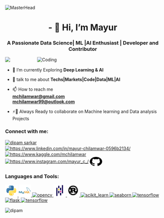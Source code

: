 
<!---
Mchilamwar/Mchilamwar is a ✨ special ✨ repository because its `README.md` (this file) appears on your GitHub profile.
You can click the Preview link to take a look at your changes.
--->


![MasterHead](https://docs.telerik.com/devtools/wpf/controls/radchartview/features/images/radchartview-features-animations-main-animations.gif)
<h1 align="center">- 👋 Hi, I’m Mayur</h1>
<h3 align="center">A Passionate Data Science| ML |AI Enthusiast | Developer and Contributor</h3>
<img align="right" alt="Coding" width="400" src="https://cdn.dribbble.com/users/1162077/screenshots/3848914/media/7ed7d5ca074b48b328150e5a231e8d1f.gif">

<p align="left"> <img src="https://komarev.com/ghpvc/?username=Mchilamwar&label=Profile%20views&color=brightgreen&style=flat&label=PROFILE+VIEWS" /> </p>


- 👀 I’m currently Exploring **Deep Learning & AI**

- 💬 talk to me about **Techs|Markets|Code|Data|ML|AI**

- 📫 How to reach me <br>**mchilamwar@gmail.com** <br>**mchilamwar99@outlook.com**

- ⚡💞️ Always Ready to collaborate on Machine learning and Data analysis Projects


<h3 align="left">Connect with me:</h3>
<p align="left">
<a href="https://twitter.com/mchilamwar1999" target="blank"><img align="center" src="https://raw.githubusercontent.com/rahuldkjain/github-profile-readme-generator/master/src/images/icons/Social/twitter.svg" alt="dipam sarkar" height="30" width="40" /></a>
<a href="https://www.linkedin.com/in/mayur-chilamwar-0596b2134/" target="blank"><img align="center" src="https://raw.githubusercontent.com/rahuldkjain/github-profile-readme-generator/master/src/images/icons/Social/linked-in-alt.svg" alt="https://www.linkedin.com/in/mayur-chilamwar-0596b2134/" height="30" width="40" /></a>
<a href="https://www.kaggle.com/mchilamwar" target="blank"><img align="center" src="https://raw.githubusercontent.com/rahuldkjain/github-profile-readme-generator/master/src/images/icons/Social/kaggle.svg" alt="https://www.kaggle.com/mchilamwar" height="30" width="40" /></a>
<a href="https://www.instagram.com/mayur_c_/" target="blank"><img align="center" src="https://raw.githubusercontent.com/rahuldkjain/github-profile-readme-generator/master/src/images/icons/Social/instagram.svg" alt="https://www.instagram.com/mayur_c_/" height="30" width="40" /></a>  
<a href="https://github.com/mchilamwar" target="blank"><img align="center" src="https://github.com/Mchilamwar/Mchilamwar/blob/main/iconmonstr-github-1.svg" alt="https://github.com/Mchilamwar/Mchilamwar/blob/main/iconmonstr-github-1.svg" height="30" width="40" /></a>
</p>

<h3 align="left">Languages and Tools:</h3> 
<a href="https://www.python.org" target="_blank" rel="noreferrer"> <img src="https://raw.githubusercontent.com/devicons/devicon/master/icons/python/python-original.svg" alt="python" width="40" height="40"/> </a>
<a href="https://www.mysql.com/" target="_blank" rel="noreferrer"> <img src="https://raw.githubusercontent.com/devicons/devicon/master/icons/mysql/mysql-original-wordmark.svg" alt="mysql" width="40" height="40"/> </a> <a href="https://opencv.org/" target="_blank" rel="noreferrer"> <img src="https://www.vectorlogo.zone/logos/opencv/opencv-icon.svg" alt="opencv" width="40" height="40"/> </a> <a href="https://pandas.pydata.org/" target="_blank" rel="noreferrer"> <img src="https://raw.githubusercontent.com/devicons/devicon/2ae2a900d2f041da66e950e4d48052658d850630/icons/pandas/pandas-original.svg" alt="pandas" width="40" height="40"/> </a>  <a href="https://www.rust-lang.org" target="_blank" rel="noreferrer"> <img src="https://raw.githubusercontent.com/devicons/devicon/master/icons/rust/rust-plain.svg" alt="rust" width="40" height="40"/> </a> <a href="https://scikit-learn.org/" target="_blank" rel="noreferrer"> <img src="https://upload.wikimedia.org/wikipedia/commons/0/05/Scikit_learn_logo_small.svg" alt="scikit_learn" width="40" height="40"/> </a> <a href="https://seaborn.pydata.org/" target="_blank" rel="noreferrer"> <img src="https://seaborn.pydata.org/_images/logo-mark-lightbg.svg" alt="seaborn" width="40" height="40"/> </a> <a href="https://www.tensorflow.org" target="_blank" rel="noreferrer"> <img src="https://www.vectorlogo.zone/logos/tensorflow/tensorflow-icon.svg" alt="tensorflow" width="40" height="40"/> </a> 
<a href="https://flask.palletsprojects.com/" target="_blank" rel="noreferrer"> <img src="https://www.vectorlogo.zone/logos/pocoo_flask/pocoo_flask-icon.svg" alt="flask" width="40" height="40"/> </a> 
 <a href="https://streamlit.io" target="_blank" rel="noreferrer"> <img src="https://res.cloudinary.com/crunchbase-production/image/upload/c_lpad,h_170,w_170,f_auto,b_white,q_auto:eco,dpr_1/z3ahdkytzwi1jxlpazje" alt="tensorflow" width="40" height="40"/> </a>

</p>

<p><img align="center" src="https://github-readme-stats.vercel.app/api/top-langs?username=Mchilamwar&show_icons=true&locale=en&layout=compact" alt="dipam" /></p>
